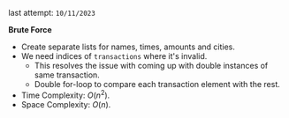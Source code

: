 last attempt: `10/11/2023`

**Brute Force**
- Create separate lists for names, times, amounts and cities. 
- We need indices of `transactions` where it's invalid. 
  - This resolves the issue with coming up with double instances of same transaction. 
  - Double for-loop to compare each transaction element with the rest. 
- Time Complexity: $O(n^2)$. 
- Space Complexity: $O(n)$. 